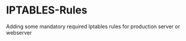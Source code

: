 # IPTABLES-Rules
Adding some mandatory  required Iptables rules for production server or webserver 

